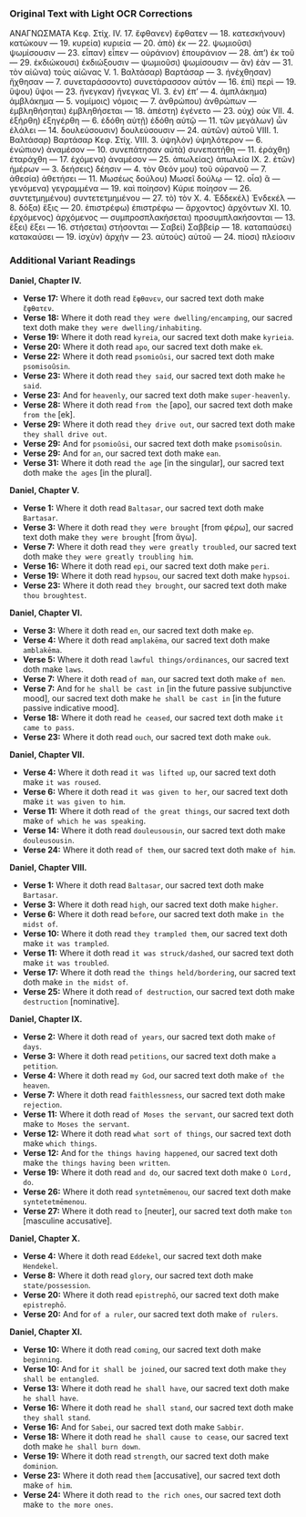 ### **Original Text with Light OCR Corrections**

ΑΝΑΓΝΩΣΜΑΤΑ
Κεφ. Στίχ.
IV. 17. ἔφθανεν) ἔφθατεν
— 18. κατεσκήνουν) κατώκουν
— 19. κυρεία) κυριεία
— 20. ἀπὸ) ἐκ
— 22. ψωμιοῦσι) ψωμίσουσιν
— 23. εἶπαν) εἶπεν
— οὐράνιον) ἐπουράνιον
— 28. ἀπ’) ἐκ τοῦ
— 29. ἐκδιώκουσι) ἐκδιώξουσιν
— ψωμιοῦσι) ψωμίσουσιν
— ἂν) ἐὰν
— 31. τὸν αἰῶνα) τοὺς αἰῶνας
V. 1. Βαλτάσαρ) Βαρτάσαρ
— 3. ἠνέχθησαν) ἤχθησαν
— 7. συνεταράσσοντο) συνετάρασσον αὐτόν
— 16. ἐπὶ) περὶ
— 19. ὕψου) ὕψοι
— 23. ἤνεγκαν) ἤνεγκας
VI. 3. ἐν) ἐπ’
— 4. ἀμπλάκημα) ἀμβλάκημα
— 5. νομίμοις) νόμοις
— 7. ἀνθρώπου) ἀνθρώπων
— ἐμβληθήσηται) ἐμβληθήσεται
— 18. ἀπέστη) ἐγένετο
— 23. οὐχ) οὐκ
VII. 4. ἐξήρθη) ἐξηγέρθη
— 6. ἐδόθη αὐτῇ) ἐδόθη αὐτῷ
— 11. τῶν μεγάλων) ὧν ἐλάλει
— 14. δουλεύσουσιν) δουλεύσουσιν
— 24. αὐτῶν) αὐτοῦ
VIII. 1. Βαλτάσαρ) Βαρτάσαρ
Κεφ. Στίχ.
VIII. 3. ὑψηλὸν) ὑψηλότερον
— 6. ἐνώπιον) ἀναμέσον
— 10. συνεπάτησαν αὐτὰ) συνεπατήθη
— 11. ἐράχθη) ἐταράχθη
— 17. ἐχόμενα) ἀναμέσον
— 25. ἀπωλείας) ἀπωλεία
IX. 2. ἐτῶν) ἡμέρων
— 3. δεήσεις) δέησιν
— 4. τὸν Θεόν μου) τοῦ οὐρανοῦ
— 7. ἀθεσία) ἀθετήσει
— 11. Μωσέως δούλου) Μωσεῖ δούλῳ
— 12. οἷα) ἃ
— γενόμενα) γεγραμμένα
— 19. καὶ ποίησον) Κύριε ποίησον
— 26. συντετμημένου) συντετετμημένου
— 27. τὸ) τὸν
X. 4. Ἐδδεκέλ) Ἑνδεκέλ
— 8. δόξα) ἕξις
— 20. ἐπιστρέφω) ἐπιστρέφω
— ἄρχοντος) ἀρχόντων
XI. 10. ἐρχόμενος) ἀρχόμενος
— συμπροσπλακήσεται) προσυμπλακήσονται
— 13. ἕξει) ἕξει
— 16. στήσεται) στήσονται
— Σαβεί) Σαββείρ
— 18. καταπαύσει) κατακαύσει
— 19. ἰσχὺν) ἀρχὴν
— 23. αὐτοὺς) αὐτοῦ
— 24. πίοσι) πλείοσιν

### **Additional Variant Readings**

**Daniel, Chapter IV.**
*   **Verse 17:** Where it doth read `ἔφθανεν`, our sacred text doth make `ἔφθατεν`.
*   **Verse 18:** Where it doth read `they were dwelling/encamping`, our sacred text doth make `they were dwelling/inhabiting`.
*   **Verse 19:** Where it doth read `kyreia`, our sacred text doth make `kyrieia`.
*   **Verse 20:** Where it doth read `apo`, our sacred text doth make `ek`.
*   **Verse 22:** Where it doth read `psomioûsi`, our sacred text doth make `psomisoûsin`.
*   **Verse 23:** Where it doth read `they said`, our sacred text doth make `he said`.
*   **Verse 23:** And for `heavenly`, our sacred text doth make `super-heavenly`.
*   **Verse 28:** Where it doth read `from the` [apo], our sacred text doth make `from the` [ek].
*   **Verse 29:** Where it doth read `they drive out`, our sacred text doth make `they shall drive out`.
*   **Verse 29:** And for `psomioûsi`, our sacred text doth make `psomisoûsin`.
*   **Verse 29:** And for `an`, our sacred text doth make `ean`.
*   **Verse 31:** Where it doth read `the age` [in the singular], our sacred text doth make `the ages` [in the plural].

**Daniel, Chapter V.**
*   **Verse 1:** Where it doth read `Baltasar`, our sacred text doth make `Bartasar`.
*   **Verse 3:** Where it doth read `they were brought` [from φέρω], our sacred text doth make `they were brought` [from ἄγω].
*   **Verse 7:** Where it doth read `they were greatly troubled`, our sacred text doth make `they were greatly troubling him`.
*   **Verse 16:** Where it doth read `epi`, our sacred text doth make `peri`.
*   **Verse 19:** Where it doth read `hypsou`, our sacred text doth make `hypsoi`.
*   **Verse 23:** Where it doth read `they brought`, our sacred text doth make `thou broughtest`.

**Daniel, Chapter VI.**
*   **Verse 3:** Where it doth read `en`, our sacred text doth make `ep`.
*   **Verse 4:** Where it doth read `amplakēma`, our sacred text doth make `amblakēma`.
*   **Verse 5:** Where it doth read `lawful things/ordinances`, our sacred text doth make `laws`.
*   **Verse 7:** Where it doth read `of man`, our sacred text doth make `of men`.
*   **Verse 7:** And for `he shall be cast in` [in the future passive subjunctive mood], our sacred text doth make `he shall be cast in` [in the future passive indicative mood].
*   **Verse 18:** Where it doth read `he ceased`, our sacred text doth make `it came to pass`.
*   **Verse 23:** Where it doth read `ouch`, our sacred text doth make `ouk`.

**Daniel, Chapter VII.**
*   **Verse 4:** Where it doth read `it was lifted up`, our sacred text doth make `it was roused`.
*   **Verse 6:** Where it doth read `it was given to her`, our sacred text doth make `it was given to him`.
*   **Verse 11:** Where it doth read `of the great things`, our sacred text doth make `of which he was speaking`.
*   **Verse 14:** Where it doth read `douleusousin`, our sacred text doth make `douleusousin`.
*   **Verse 24:** Where it doth read `of them`, our sacred text doth make `of him`.

**Daniel, Chapter VIII.**
*   **Verse 1:** Where it doth read `Baltasar`, our sacred text doth make `Bartasar`.
*   **Verse 3:** Where it doth read `high`, our sacred text doth make `higher`.
*   **Verse 6:** Where it doth read `before`, our sacred text doth make `in the midst of`.
*   **Verse 10:** Where it doth read `they trampled them`, our sacred text doth make `it was trampled`.
*   **Verse 11:** Where it doth read `it was struck/dashed`, our sacred text doth make `it was troubled`.
*   **Verse 17:** Where it doth read `the things held/bordering`, our sacred text doth make `in the midst of`.
*   **Verse 25:** Where it doth read `of destruction`, our sacred text doth make `destruction` [nominative].

**Daniel, Chapter IX.**
*   **Verse 2:** Where it doth read `of years`, our sacred text doth make `of days`.
*   **Verse 3:** Where it doth read `petitions`, our sacred text doth make `a petition`.
*   **Verse 4:** Where it doth read `my God`, our sacred text doth make `of the heaven`.
*   **Verse 7:** Where it doth read `faithlessness`, our sacred text doth make `rejection`.
*   **Verse 11:** Where it doth read `of Moses the servant`, our sacred text doth make `to Moses the servant`.
*   **Verse 12:** Where it doth read `what sort of things`, our sacred text doth make `which things`.
*   **Verse 12:** And for `the things having happened`, our sacred text doth make `the things having been written`.
*   **Verse 19:** Where it doth read `and do`, our sacred text doth make `O Lord, do`.
*   **Verse 26:** Where it doth read `syntetmēmenou`, our sacred text doth make `syntetetmēmenou`.
*   **Verse 27:** Where it doth read `to` [neuter], our sacred text doth make `ton` [masculine accusative].

**Daniel, Chapter X.**
*   **Verse 4:** Where it doth read `Eddekel`, our sacred text doth make `Hendekel`.
*   **Verse 8:** Where it doth read `glory`, our sacred text doth make `state/possession`.
*   **Verse 20:** Where it doth read `epistrephō`, our sacred text doth make `epistrephō`.
*   **Verse 20:** And for `of a ruler`, our sacred text doth make `of rulers`.

**Daniel, Chapter XI.**
*   **Verse 10:** Where it doth read `coming`, our sacred text doth make `beginning`.
*   **Verse 10:** And for `it shall be joined`, our sacred text doth make `they shall be entangled`.
*   **Verse 13:** Where it doth read `he shall have`, our sacred text doth make `he shall have`.
*   **Verse 16:** Where it doth read `he shall stand`, our sacred text doth make `they shall stand`.
*   **Verse 16:** And for `Sabei`, our sacred text doth make `Sabbir`.
*   **Verse 18:** Where it doth read `he shall cause to cease`, our sacred text doth make `he shall burn down`.
*   **Verse 19:** Where it doth read `strength`, our sacred text doth make `dominion`.
*   **Verse 23:** Where it doth read `them` [accusative], our sacred text doth make `of him`.
*   **Verse 24:** Where it doth read `to the rich ones`, our sacred text doth make `to the more ones`.